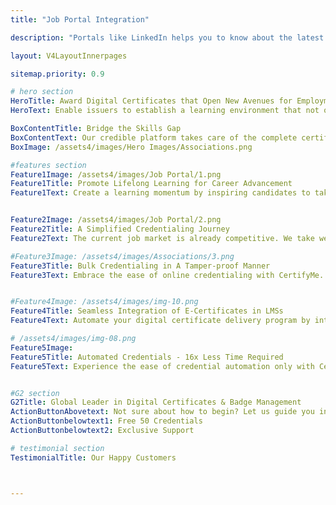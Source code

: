 ```yaml
---
title: "Job Portal Integration"

description: "Portals like LinkedIn helps you to know about the latest job opportunities depending on the skills acquired"

layout: V4LayoutInnerpages

sitemap.priority: 0.9

# hero section
HeroTitle: Award Digital Certificates that Open New Avenues for Employment
HeroText: Enable issuers to establish a learning environment that not only impels students to learn but also meets their ultimate goal, of landing a suitable job.

BoxContentTitle: Bridge the Skills Gap
BoxContentText: Our credible platform takes care of the complete certification process and also comes with an integrated career-advancing tool to promote student employability. Stand out in the competition by quickly identifying the opportunities available relevant to your credentials.
BoxImage: /assets4/images/Hero Images/Associations.png

#features section
Feature1Image: /assets4/images/Job Portal/1.png
Feature1Title: Promote Lifelong Learning for Career Advancement
Feature1Text: Create a learning momentum by inspiring candidates to take new courses that open new opportunities. No need to search all over the internet for relevant openings. Simply visit our job integration portal to access the featured open positions.


Feature2Image: /assets4/images/Job Portal/2.png
Feature2Title: A Simplified Credentialing Journey
Feature2Text: The current job market is already competitive. We take weight off your shoulders by integrating a streamlined job search process in our comprehensive digital credentialing platform. Enjoy an all-in-one experience.

#Feature3Image: /assets4/images/Associations/3.png
Feature3Title: Bulk Credentialing in A Tamper-proof Manner
Feature3Text: Embrace the ease of online credentialing with CertifyMe. Press a single button and automatically send your certificates & badges to all recipients. Simplify the process of providing a ‘seal of approval’ to learners & members to progress their careers.


#Feature4Image: /assets4/images/img-10.png
Feature4Title: Seamless Integration of E-Certificates in LMSs
Feature4Text: Automate your digital certificate delivery program by integrating us into your existing learning management systems following a no-code integration process. Effortlessly manage your recipient data without the worry of data theft.

# /assets4/images/img-08.png
Feature5Image:
Feature5Title: Automated Credentials - 16x Less Time Required
Feature5Text: Experience the ease of credential automation only with CertifyMe. Quick delivery and tracking of as many credentials as you issue. Don’t be in the dark anymore about the future of credentials offered by you - track them down whenever you want, wherever you want.<br> Integrate us into your learning management system (LMSs) for a simplified yet effective credential management solution.


#G2 section
G2Title: Global Leader in Digital Certificates & Badge Management
ActionButtonAbovetext: Not sure about how to begin? Let us guide you in the right direction!
ActionButtonbelowtext1: Free 50 Credentials
ActionButtonbelowtext2: Exclusive Support

# testimonial section
TestimonialTitle: Our Happy Customers



---
```

